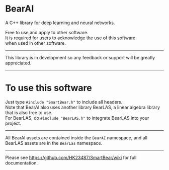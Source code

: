 # BearAI
A C++ library for deep learning and neural networks.

Free to use and apply to other software. <br>
It is required for users to acknowledge the use of this software
<br>
when used in other software.

<hr>

This library is in development so any
feedback or support will be greatly
appreciated.

<hr>

# To use this software
Just type
<code>#include "SmartBear.h"</code>
to include all headers.
<br>
Note that BearAI also uses another library
BearLAS, a linear algebra library that is also free to use.
<br>
For BearLAS, do
<code>#include "BearLAS.h"</code>
to integrate BearLAS into your project.
<hr>
 All BearAI assets are contained inside the
<code>BearAI</code>
 namespace, and all BearLAS assets are in the
<code>BearLas</code>
 namespace.
<hr>
Please see <a href="https://github.com/HK23487/SmartBear/wiki">https://github.com/HK23487/SmartBear/wiki</a> for full documentation.
